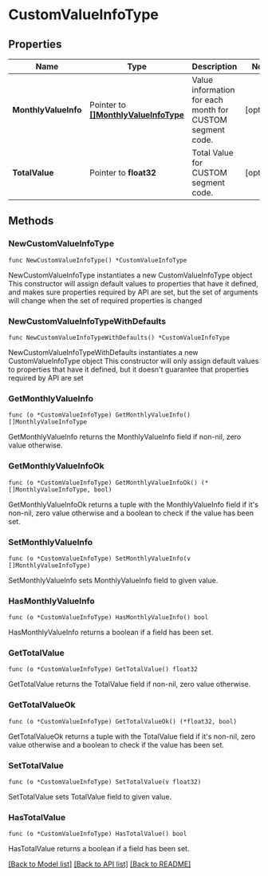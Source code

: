 # CustomValueInfoType

## Properties

Name | Type | Description | Notes
------------ | ------------- | ------------- | -------------
**MonthlyValueInfo** | Pointer to [**[]MonthlyValueInfoType**](MonthlyValueInfoType.md) | Value information for each month for CUSTOM segment code. | [optional] 
**TotalValue** | Pointer to **float32** | Total Value for CUSTOM segment code. | [optional] 

## Methods

### NewCustomValueInfoType

`func NewCustomValueInfoType() *CustomValueInfoType`

NewCustomValueInfoType instantiates a new CustomValueInfoType object
This constructor will assign default values to properties that have it defined,
and makes sure properties required by API are set, but the set of arguments
will change when the set of required properties is changed

### NewCustomValueInfoTypeWithDefaults

`func NewCustomValueInfoTypeWithDefaults() *CustomValueInfoType`

NewCustomValueInfoTypeWithDefaults instantiates a new CustomValueInfoType object
This constructor will only assign default values to properties that have it defined,
but it doesn't guarantee that properties required by API are set

### GetMonthlyValueInfo

`func (o *CustomValueInfoType) GetMonthlyValueInfo() []MonthlyValueInfoType`

GetMonthlyValueInfo returns the MonthlyValueInfo field if non-nil, zero value otherwise.

### GetMonthlyValueInfoOk

`func (o *CustomValueInfoType) GetMonthlyValueInfoOk() (*[]MonthlyValueInfoType, bool)`

GetMonthlyValueInfoOk returns a tuple with the MonthlyValueInfo field if it's non-nil, zero value otherwise
and a boolean to check if the value has been set.

### SetMonthlyValueInfo

`func (o *CustomValueInfoType) SetMonthlyValueInfo(v []MonthlyValueInfoType)`

SetMonthlyValueInfo sets MonthlyValueInfo field to given value.

### HasMonthlyValueInfo

`func (o *CustomValueInfoType) HasMonthlyValueInfo() bool`

HasMonthlyValueInfo returns a boolean if a field has been set.

### GetTotalValue

`func (o *CustomValueInfoType) GetTotalValue() float32`

GetTotalValue returns the TotalValue field if non-nil, zero value otherwise.

### GetTotalValueOk

`func (o *CustomValueInfoType) GetTotalValueOk() (*float32, bool)`

GetTotalValueOk returns a tuple with the TotalValue field if it's non-nil, zero value otherwise
and a boolean to check if the value has been set.

### SetTotalValue

`func (o *CustomValueInfoType) SetTotalValue(v float32)`

SetTotalValue sets TotalValue field to given value.

### HasTotalValue

`func (o *CustomValueInfoType) HasTotalValue() bool`

HasTotalValue returns a boolean if a field has been set.


[[Back to Model list]](../README.md#documentation-for-models) [[Back to API list]](../README.md#documentation-for-api-endpoints) [[Back to README]](../README.md)


